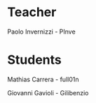 # Teacher

Paolo Invernizzi - PInve

# Students

Mathias Carrera - full01n

Giovanni Gavioli - Gilibenzio